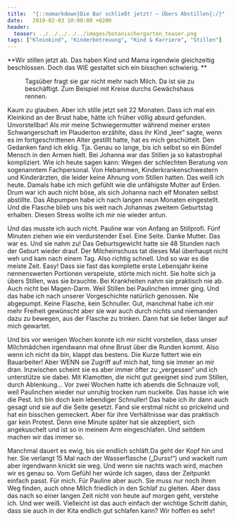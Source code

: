 ```yaml
---
title:  "{::nomarkdown}Die Bar schließt jetzt! – Übers Abstillen{:/}"
date:   2019-02-03 10:00:00 +0200
header:
  teaser: ../../../../../images/botanischergarten_teaser.png
tags: ["Kleinkind", "Kinderbetreuung", "Kind & Karriere", "Stillen"]
---
```


**Wir stillen jetzt ab. Das haben Kind und Mama irgendwie gleichzeitig beschlossen. Doch das WIE gestaltet sich ein bisschen schwierig. **

<figure>
  <img src="../../../../../images/botanischergarten.png" alt="">
  <figcaption>Tagsüber fragt sie gar nicht mehr nach Milch. Da ist sie zu beschäftigt. Zum Beispiel mit Kreise durchs Gewächshaus rennen.</figcaption>
</figure>


Kaum zu glauben. Aber ich stille jetzt seit 22 Monaten. Dass ich mal ein Kleinkind an der Brust habe, hätte ich früher völlig absurd gefunden. Unvorstellbar! Als mir meine Schwiegermutter während meiner ersten Schwangerschaft im Plauderton erzählte, dass ihr Kind „leer“ sagte, wenn es im fortgeschrittenen Alter gestillt hatte, hat es mich geschüttelt. Den Gedanken fand ich eklig. Tja. Genau so lange, bis ich selbst so ein Bündel Mensch in den Armen hielt. Bei Johanna war das Stillen ja so katastrophal kompliziert. Wie ich heute sagen kann: Wegen der schlechten Beratung von sogenanntem Fachpersonal. Von Hebammen, Kinderkrankenschwestern und Kinderärzten, die leider keine Ahnung vom Stillen hatten. Das weiß ich heute. Damals habe ich mich gefühlt wie die unfähigste Mutter auf Erden. Drum war ich auch nicht böse, als sich Johanna nach elf Monaten selbst abstillte. Das Abpumpen habe ich nach langen neun Monaten eingestellt. Und die Flasche blieb uns bis weit nach Johannas zweitem Geburtstag erhalten. Diesen Stress wollte ich mir nie wieder antun.

Und das musste ich auch nicht. Pauline war von Anfang an Stillprofi. Fünf Minuten ziehen wie ein verdurstender Esel. Eine Seite. Danke Mutter. Das war es. Und sie nahm zu! Das Geburtsgewicht hatte sie 48 Stunden nach der Geburt wieder drauf. Der Milcheinschuss tat dieses Mal überhaupt nicht weh und kam nach einem Tag. Also richtig schnell. Und so war es die meiste Zeit. Easy! Dass sie fast das komplette erste Lebensjahr keine nennenswerten Portionen verspeiste, störte mich nicht. Sie holte sich ja übers Stillen, was sie brauchte. Bei Krankheiten nahm sie praktisch nie ab. Auch nicht bei Magen-Darm. Weil Stillen bei Paulinchen immer ging. Und das habe ich nach unserer Vorgeschichte natürlich genossen. Nie abgepumpt. Keine Flasche, kein Schnuller. Gut, manchmal habe ich mir mehr Freiheit gewünscht aber sie war auch durch nichts und niemanden dazu zu bewegen, aus der Flasche zu trinken. Dann hat sie lieber länger auf mich gewartet. 

Und bis vor wenigen Wochen konnte ich mir nicht vorstellen, dass unser Milchmädchen irgendwann mal ohne Brust über die Runden kommt. Also wenn ich nicht da bin, klappt das bestens. Die Kurze futtert wie ein Bauarbeiter! Aber WENN sie Zugriff auf mich hat, hing sie immer an mir dran. Inzwischen scheint sie es aber immer öfter zu „vergessen“ und ich unterstütze sie dabei. Mit Klamotten, die nicht gut geeignet sind zum Stillen, durch Ablenkung… Vor zwei Wochen hatte ich abends die Schnauze voll, weil Paulinchen wieder nur unruhig trocken rum nuckelte. Das hasse ich wie die Pest. Ich bin doch kein lebendiger Schnuller! Das habe ich ihr dann auch gesagt und sie auf die Seite gesetzt. Fand sie erstmal nicht so prickelnd und hat ein bisschen gemeckert. Aber für ihre Verhältnisse war das praktisch gar kein Protest. Denn eine Minute später hat sie akzeptiert, sich angekuschelt und ist so in meinem Arm eingeschlafen. Und seitdem machen wir das immer so.

Manchmal dauert es ewig, bis sie endlich schläft.Da geht der Kopf hin und her. Sie verlangt 15 Mal nach der Wasserflasche („Durss!“) und wackelt rum aber irgendwann knickt sie weg. Und wenn sie nachts wach wird, machen wir es genau so. Vom Gefühl her würde ich sagen, dass der Zeitpunkt einfach passt. Für mich. Für Pauline aber auch. Sie muss nur noch ihren Weg finden, auch ohne Milch friedlich in den Schlaf zu gleiten. Aber dass das nach so einer langen Zeit nicht von heute auf morgen geht, verstehe ich. Und wer weiß. Vielleicht ist das auch einfach der wichtige Schritt dahin, dass sie auch in der Kita endlich gut schlafen kann? Wir hoffen es sehr!









 












   






































